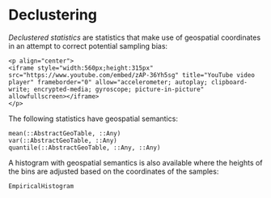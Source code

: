 # Declustering

*Declustered statistics* are statistics that make use of geospatial
coordinates in an attempt to correct potential sampling bias:

```@raw html
<p align="center">
<iframe style="width:560px;height:315px" src="https://www.youtube.com/embed/zAP-36Yh5sg" title="YouTube video player" frameborder="0" allow="accelerometer; autoplay; clipboard-write; encrypted-media; gyroscope; picture-in-picture" allowfullscreen></iframe>
</p>
```

The following statistics have geospatial semantics:

```@docs
mean(::AbstractGeoTable, ::Any)
var(::AbstractGeoTable, ::Any)
quantile(::AbstractGeoTable, ::Any, ::Any)
```

A histogram with geospatial semantics is also available where the heights
of the bins are adjusted based on the coordinates of the samples:

```@docs
EmpiricalHistogram
```